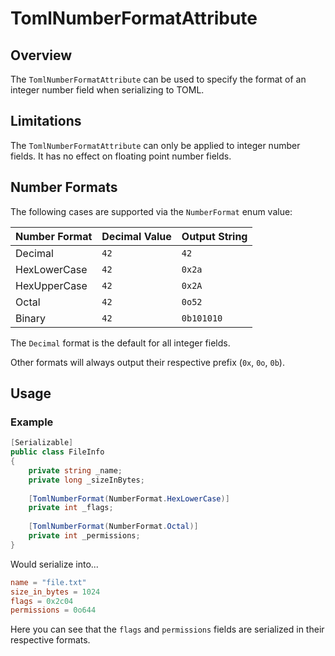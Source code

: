 # TomlNumberFormatAttribute

## Overview

The `TomlNumberFormatAttribute` can be used to specify the format of an integer number field when serializing to TOML.

## Limitations

The `TomlNumberFormatAttribute` can only be applied to integer number fields.
It has no effect on floating point number fields.

## Number Formats

The following cases are supported via the `NumberFormat` enum value:

| Number Format | Decimal Value | Output String |
|---------------|---------------|---------------|
| Decimal       | `42`          | `42`          |
| HexLowerCase  | `42`          | `0x2a`        |
| HexUpperCase  | `42`          | `0x2A`        |
| Octal         | `42`          | `0o52`        |
| Binary        | `42`          | `0b101010`    |

The `Decimal` format is the default for all integer fields.

Other formats will always output their respective prefix (`0x`, `0o`, `0b`).

## Usage

### Example

```csharp
[Serializable]
public class FileInfo
{
    private string _name;
    private long _sizeInBytes;
    
    [TomlNumberFormat(NumberFormat.HexLowerCase)]
    private int _flags;
    
    [TomlNumberFormat(NumberFormat.Octal)]
    private int _permissions;
}
```

Would serialize into...

```toml
name = "file.txt"
size_in_bytes = 1024
flags = 0x2c04
permissions = 0o644
```

Here you can see that the `flags` and `permissions` fields are serialized in their respective formats.
